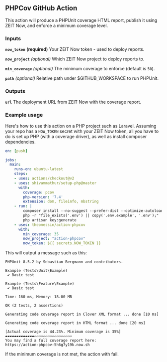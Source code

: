 ## PHPCov GitHub Action

This action will produce a PHPUnit coverage HTML report, publish it using ZEIT Now, and enforce a minimum coverage level.

### Inputs

**`now_token`** __(required)__ Your ZEIT Now token - used to deploy reports.

**`now_project`** _(optional)_ Which ZEIT Now project to deploy reports to.

**`min_coverage`** _(optional)_ The minimum coverage to enforce (default is `50`).

**`path`** _(optional)_ Relative path under $GITHUB_WORKSPACE to run PHPUnit.

### Outputs

**`url`** The deployment URL from ZEIT Now with the coverage report.

### Example usage

Here's how to use this action on a PHP project such as Laravel.
Assuming your repo has a `NOW_TOKEN` secret with your ZEIT Now token, 
all you have to do is set up PHP (with a coverage driver), 
as well as install composer dependencies.

```yml
on: [push]

jobs:
  main:
    runs-on: ubuntu-latest
    steps:
    - uses: actions/checkout@v2
    - uses: shivammathur/setup-php@master
      with:
        coverage: pcov
        php-version: '7.4'
        extension: dom, fileinfo, mbstring
    - run: |
        composer install --no-suggest --prefer-dist --optimize-autoloader
        php -r "file_exists('.env') || copy('.env.example', '.env');"
        php artisan key:generate
    - uses: theomessin/action-phpcov
      with:
        min_coverage: 35
        now_project: "action-phpcov"
        now_token: ${{ secrets.NOW_TOKEN }}
```

This will output a message such as this:

```
PHPUnit 8.5.2 by Sebastian Bergmann and contributors.

Example (Tests\Unit\Example)
 ✔ Basic test

Example (Tests\Feature\Example)
 ✔ Basic test

Time: 160 ms, Memory: 18.00 MB

OK (2 tests, 2 assertions)

Generating code coverage report in Clover XML format ... done [10 ms]

Generating code coverage report in HTML format ... done [20 ms]

[Actual coverage is 44.23%. Minimum coverage is 35%]
▰▰▰▰▰▰▰▰▰▰▰▰▰▱▱▱▱▱▱▱▱▱▱▱▱▱▱▱▱▱
You may find a full coverage report here:
https://action-phpcov-5h6g7y19k.now.sh
```

If the minimum coverage is not met, the action with fail.
